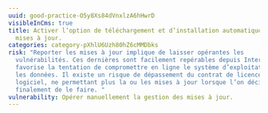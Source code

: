 ```yaml
---
uuid: good-practice-O5y8Xs84dVnxlzA6hHwrD
visibleInCms: true
title: Activer l’option de téléchargement et d’installation automatique des
  mises à jour.
categories: category-pXhlU6Uzh80hZ6cMMDbks
risk: "Reporter les mises à jour implique de laisser opérantes les
  vulnérabilités. Ces dernières sont facilement repérables depuis Internet et
  favorise la tentation de compromettre en ligne le système d’exploitation et
  les données. Il existe un risque de dépassement du contrat de licence du
  logiciel, ne permettant plus la ou les mises à jour lorsque l’on décide
  finalement de le faire. "
vulnerability: Opérer manuellement la gestion des mises à jour.
---
```

